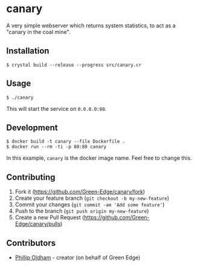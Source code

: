 # canary

A very simple webserver which returns system statistics, to act as a
"canary in the coal mine".

## Installation

```
$ crystal build --release --progress src/canary.cr
```

## Usage

```
$ ./canary
```

This will start the service on `0.0.0.0:80`.

## Development

```
$ docker build -t canary --file Dockerfile .
$ docker run --rm -ti -p 80:80 canary
```

In this example, `canary` is the docker image name. Feel free to change this.

## Contributing

1. Fork it (<https://github.com/Green-Edge/canary/fork>)
2. Create your feature branch (`git checkout -b my-new-feature`)
3. Commit your changes (`git commit -am 'Add some feature'`)
4. Push to the branch (`git push origin my-new-feature`)
5. Create a new Pull Request (<https://github.com/Green-Edge/canary/pulls>)

## Contributors

- [Phillip Oldham](https://github.com/OldhamMade) - creator (on behalf of Green Edge)
